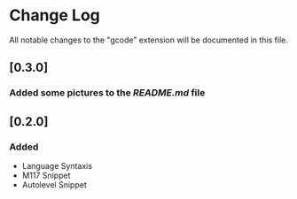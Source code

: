 # Change Log
All notable changes to the "gcode" extension will be documented in this file.

## [0.3.0]
### Added some pictures to the *README.md* file

## [0.2.0]
### Added
- Language Syntaxis
- M117 Snippet
- Autolevel Snippet